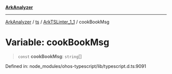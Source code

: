 [**ArkAnalyzer**](../../../../../../README.md)

***

[ArkAnalyzer](../../../../../../globals.md) / [ts](../../../README.md) / [ArkTSLinter\_1\_1](../README.md) / cookBookMsg

# Variable: cookBookMsg

> `const` **cookBookMsg**: `string`[]

Defined in: node\_modules/ohos-typescript/lib/typescript.d.ts:9091
